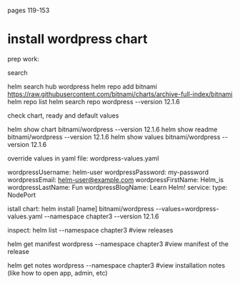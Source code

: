 pages 119-153

# install wordpress chart

prep work:

search

helm search hub wordpress
helm repo add bitnami https://raw.githubusercontent.com/bitnami/charts/archive-full-index/bitnami
helm repo list
helm search repo wordpress --version 12.1.6

check chart, ready and default values

helm show chart bitnami/wordpress --version 12.1.6
helm show readme bitnami/wordpress --version 12.1.6
helm show values bitnami/wordpress --version 12.1.6

override values in yaml file:
wordpress-values.yaml

wordpressUsername: helm-user
wordpressPassword: my-password
wordpressEmail: helm-user@example.com
wordpressFirstName: Helm_is
wordpressLastName: Fun
wordpressBlogName: Learn Helm!
service:
  type: NodePort

istall chart:
helm install [name] bitnami/wordpress --values=wordpress-values.yaml --namespace chapter3 --version 12.1.6

inspect:
helm list --namespace chapter3 #view releases

helm get manifest wordpress --namespace chapter3 #view manifest of the release

helm get notes wordpress --namespace chapter3 #view installation notes (like how to open app, admin, etc)




